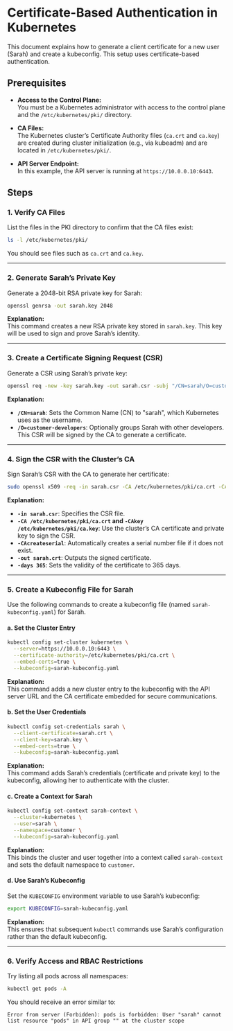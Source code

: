 # Certificate-Based Authentication in Kubernetes

This document explains how to generate a client certificate for a new user (Sarah) and create a kubeconfig. This setup uses certificate-based authentication.

## Prerequisites

- **Access to the Control Plane:**  
  You must be a Kubernetes administrator with access to the control plane and the `/etc/kubernetes/pki/` directory.

- **CA Files:**  
  The Kubernetes cluster’s Certificate Authority files (`ca.crt` and `ca.key`) are created during cluster initialization (e.g., via kubeadm) and are located in `/etc/kubernetes/pki/`.

- **API Server Endpoint:**  
  In this example, the API server is running at `https://10.0.0.10:6443`.

## Steps

### 1. Verify CA Files

List the files in the PKI directory to confirm that the CA files exist:

```bash
ls -l /etc/kubernetes/pki/
```

You should see files such as `ca.crt` and `ca.key`.

---

### 2. Generate Sarah’s Private Key

Generate a 2048-bit RSA private key for Sarah:

```bash
openssl genrsa -out sarah.key 2048
```

**Explanation:**  
This command creates a new RSA private key stored in `sarah.key`. This key will be used to sign and prove Sarah’s identity.

---

### 3. Create a Certificate Signing Request (CSR)

Generate a CSR using Sarah’s private key:

```bash
openssl req -new -key sarah.key -out sarah.csr -subj "/CN=sarah/O=customer-developers"
```

**Explanation:**  
- **`/CN=sarah`**: Sets the Common Name (CN) to "sarah", which Kubernetes uses as the username.  
- **`/O=customer-developers`**: Optionally groups Sarah with other developers.  
This CSR will be signed by the CA to generate a certificate.

---

### 4. Sign the CSR with the Cluster’s CA

Sign Sarah’s CSR with the CA to generate her certificate:

```bash
sudo openssl x509 -req -in sarah.csr -CA /etc/kubernetes/pki/ca.crt -CAkey /etc/kubernetes/pki/ca.key -CAcreateserial -out sarah.crt -days 365
```

**Explanation:**  
- **`-in sarah.csr`**: Specifies the CSR file.
- **`-CA /etc/kubernetes/pki/ca.crt` and `-CAkey /etc/kubernetes/pki/ca.key`**: Use the cluster’s CA certificate and private key to sign the CSR.
- **`-CAcreateserial`**: Automatically creates a serial number file if it does not exist.
- **`-out sarah.crt`**: Outputs the signed certificate.
- **`-days 365`**: Sets the validity of the certificate to 365 days.

---

### 5. Create a Kubeconfig File for Sarah

Use the following commands to create a kubeconfig file (named `sarah-kubeconfig.yaml`) for Sarah.

#### a. Set the Cluster Entry

```bash
kubectl config set-cluster kubernetes \
  --server=https://10.0.0.10:6443 \
  --certificate-authority=/etc/kubernetes/pki/ca.crt \
  --embed-certs=true \
  --kubeconfig=sarah-kubeconfig.yaml
```

**Explanation:**  
This command adds a new cluster entry to the kubeconfig with the API server URL and the CA certificate embedded for secure communications.

#### b. Set the User Credentials

```bash
kubectl config set-credentials sarah \
  --client-certificate=sarah.crt \
  --client-key=sarah.key \
  --embed-certs=true \
  --kubeconfig=sarah-kubeconfig.yaml
```

**Explanation:**  
This command adds Sarah’s credentials (certificate and private key) to the kubeconfig, allowing her to authenticate with the cluster.

#### c. Create a Context for Sarah

```bash
kubectl config set-context sarah-context \
  --cluster=kubernetes \
  --user=sarah \
  --namespace=customer \
  --kubeconfig=sarah-kubeconfig.yaml
```

**Explanation:**  
This binds the cluster and user together into a context called `sarah-context` and sets the default namespace to `customer`.

#### d. Use Sarah’s Kubeconfig

Set the `KUBECONFIG` environment variable to use Sarah’s kubeconfig:

```bash
export KUBECONFIG=sarah-kubeconfig.yaml
```

**Explanation:**  
This ensures that subsequent `kubectl` commands use Sarah’s configuration rather than the default kubeconfig.

---

### 6. Verify Access and RBAC Restrictions

Try listing all pods across all namespaces:

```bash
kubectl get pods -A
```

You should receive an error similar to:

```
Error from server (Forbidden): pods is forbidden: User "sarah" cannot list resource "pods" in API group "" at the cluster scope
```

